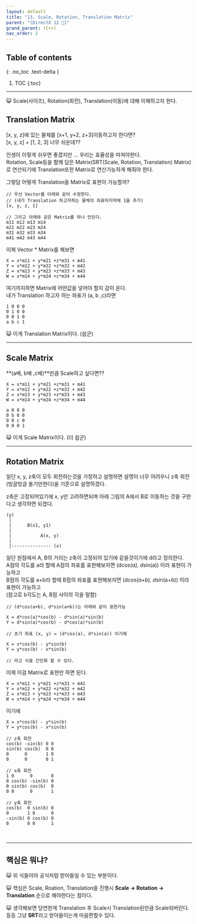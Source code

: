 ```yaml
---
layout: default
title: "13. Scale, Rotation, Translation Matrix"
parent: "(DirectX 12 🌠)"
grand_parent: (C++)
nav_order: 2
---
```


## Table of contents
{: .no_toc .text-delta }

1. TOC
{:toc}

---


😺 Scale(사이즈), Rotation(회전), Translation(이동)에 대해 이해하고자 한다.

## Translation Matrix

[x, y, z]에 있는 물체를 [x+1, y+2, z+3]이동하고자 한다면?<br>
[x, y, z] + [1, 2, 3] 너무 쉬운데??

인생이 이렇게 쉬우면 좋겠지만 … 우리는 효율성을 따져야한다.<br>
Rotation, Scale등을 함께 담은 Matrix(SRT(Scale, Rotation, Translation) Matrix)로 연산되기에 Translation또한 Matrix로 연산가능하게 해줘야 한다.

그렇담 어떻게 Translation을 Matrix로 표현이 가능할까?

```
// 우선 Vector를 아래와 같이 수정한다.
// (내가 Translation 하고자하는 물체의 좌표마지막에 1을 추가)
[x, y, z, 1]

// 그리고 아래와 같은 Matrix를 하나 만든다.
m11 m12 m13 m14
m21 m22 m23 m24
m31 m32 m33 m34
m41 m42 m43 m44
```

이제 Vector * Matrix를 해보면

```
X = x*m11 + y*m21 +z*m31 + m41
Y = x*m12 + y*m22 +z*m32 + m42
Z = x*m13 + y*m23 +z*m33 + m43
W = x*m14 + y*m24 +z*m34 + m44
```

여기까지하면 Matrix에 어떤값을 넣어야 할지 감이 온다.<br>
내가 Translation 하고자 하는 좌표가 (a, b ,c)라면

```
1 0 0 0 
0 1 0 0
0 0 1 0
a b c 1
```

😺 이게 Translation Matrix이다. (쉽군)

---

## Scale Matrix

**(a배, b배 ,c배)**만큼 Scale하고 싶다면??

```
X = x*m11 + y*m21 +z*m31 + m41
Y = x*m12 + y*m22 +z*m32 + m42
Z = x*m13 + y*m23 +z*m33 + m43
W = x*m14 + y*m24 +z*m34 + m44
```

```
a 0 0 0 
0 b 0 0
0 0 c 0
0 0 0 1
```

😺 이게 Scale Matrix이다. (더 쉽군)

---

## Rotation Matrix

일단 x, y, z축이 모두 회전하는것을 가정하고 설명하면 설명이 너무 어려우니
z축 회전(빙글빙글 돌기만한다)을 기준으로 설명하겠다.

z축은 고정되어있기에 x, y만 고려하면되며 아래 그림의 A에서 B로 이동하는 것을 구한다고 생각하면 되겠다.

```
(y)
 |
 |      B(x1, y1)
 |
 |           A(x, y) 
 |
 |--------------- (x)
```

일단 원점에서 A, B의 거리는 z축이 고정되어 있기에 같을것이기에 d라고 정의한다.<br>
A점의 각도를 a라 할때 A점의 좌표를 표현해보자면 (d*cos(a), d*sin(a)) 이라 표현이 가능하고<br>
B점의 각도를 a+b라 할때 B점의 좌표를 표현해보자면 (d*cos(a+b), d*sin(a+b)) 이라 표현이 가능하고<br>
(참고로 b각도는 A, B점 사이의 각을 말함)

```
// (d*cos(a+b), d*sin(a+b))는 아래와 같이 표현가능

X = d*cos(a)*cos(b) - d*sin(a)*sin(b)
Y = d*sin(a)*cos(b) - d*cos(a)*sin(b)

// 초기 좌표 (x, y) = (d*cos(a), d*sin(a)) 이기에

X = x*cos(b) - y*sin(b)
Y = y*cos(b) - x*sin(b)

// 라고 식을 간단화 할 수 있다.
```

이제 이걸 Matrix로 표현만 하면 된다.

```
X = x*m11 + y*m21 +z*m31 + m41
Y = x*m12 + y*m22 +z*m32 + m42
Z = x*m13 + y*m23 +z*m33 + m43
W = x*m14 + y*m24 +z*m34 + m44
```

이기에

```
X = x*cos(b) - y*sin(b)
Y = y*cos(b) - x*sin(b)
```

```
// z축 회전
cos(b) -sin(b) 0 0
sin(b) cos(b)  0 0
0      0       1 0
0      0       0 1
```

```
// x축 회전
1 0      0       0
0 cos(b) -sin(b) 0
0 sin(b) cos(b)  0
0 0      0       1
```

```
// y축 회전
cos(b)  0 sin(b) 0
0       1 0      0
-sin(b) 0 cos(b) 0
0       0 0      1
```

<br>

---

## 핵심은 뭐냐?

😺 위 식들이야 공식처럼 받아들일 수 있는 부분이다.

😺 핵심은 Scale, Roation, Translation을 진행시 **Scale -> Rotation -> Translation** 순으로 해야한다는 점이다.

😺 생각해보면 당연한게 Translation 후 Scale시 Translation된만큼 Scale되버린다. 등등 그냥 **SRT**라고 받아들이는게 마음편할수 있다.